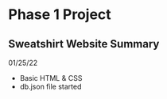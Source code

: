 # Phase 1 Project

## Sweatshirt Website Summary
01/25/22 
- Basic HTML & CSS
- db.json file started